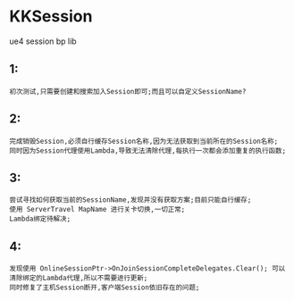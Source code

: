 # KKSession
ue4 session bp lib

## 1:

```
初次测试,只需要创建和搜索加入Session即可;而且可以自定义SessionName?
```

## 2:

````
完成销毁Session,必须自行缓存Session名称,因为无法获取到当前所在的Session名称;
同时因为Session代理使用Lambda,导致无法清除代理,每执行一次都会添加重复的执行函数;
````

## 3:

```
尝试寻找如何获取当前的SessionName,发现并没有获取方案;目前只能自行缓存;
使用 ServerTravel MapName 进行关卡切换,一切正常;
Lambda绑定待解决;
```

## 4:

```
发现使用 OnlineSessionPtr->OnJoinSessionCompleteDelegates.Clear(); 可以清除绑定的Lambda代理,所以不需要进行更新;
同时修复了主机Session断开,客户端Session依旧存在的问题;
```

